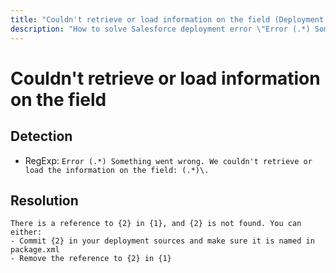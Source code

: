 ```yaml
---
title: "Couldn't retrieve or load information on the field (Deployment assistant)"
description: "How to solve Salesforce deployment error \"Error (.*) Something went wrong. We couldn't retrieve or load the information on the field: (.*)\.\""
---
```

<!-- markdownlint-disable MD013 -->
# Couldn't retrieve or load information on the field

## Detection

- RegExp: `Error (.*) Something went wrong. We couldn't retrieve or load the information on the field: (.*)\.`

## Resolution

```shell
There is a reference to {2} in {1}, and {2} is not found. You can either:
- Commit {2} in your deployment sources and make sure it is named in package.xml
- Remove the reference to {2} in {1}

```
